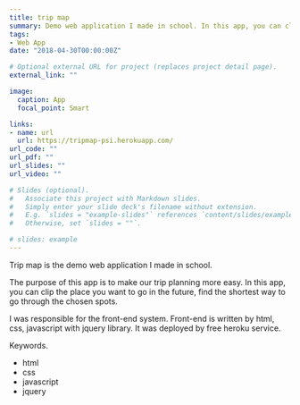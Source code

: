 ```yaml
---
title: trip map
summary: Demo web application I made in school. In this app, you can clip the place you want to go in the future, find the shortest way to go through the chosen spots. I was responsible for front-end system using html, css, javascript. 
tags:
- Web App
date: "2018-04-30T00:00:00Z"

# Optional external URL for project (replaces project detail page).
external_link: ""

image:
  caption: App
  focal_point: Smart

links:
- name: url
  url: https://tripmap-psi.herokuapp.com/
url_code: ""
url_pdf: ""
url_slides: ""
url_video: ""

# Slides (optional).
#   Associate this project with Markdown slides.
#   Simply enter your slide deck's filename without extension.
#   E.g. `slides = "example-slides"` references `content/slides/example-slides.md`.
#   Otherwise, set `slides = ""`.

# slides: example
---
```


Trip map is the demo web application I made in school. 

The purpose of this app is to make our trip planning more easy. In this app, you can clip the place you want to go in the future, find the shortest way to go through the chosen spots.

I was responsible for the front-end system. Front-end is written by html, css, javascript with jquery library.
It was deployed by free heroku service.

Keywords.
- html
- css
- javascript 
- jquery

